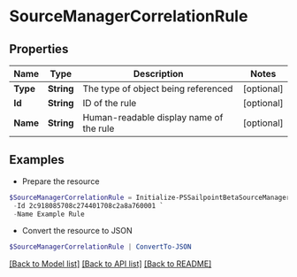 # SourceManagerCorrelationRule
## Properties

Name | Type | Description | Notes
------------ | ------------- | ------------- | -------------
**Type** | **String** | The type of object being referenced | [optional] 
**Id** | **String** | ID of the rule | [optional] 
**Name** | **String** | Human-readable display name of the rule | [optional] 

## Examples

- Prepare the resource
```powershell
$SourceManagerCorrelationRule = Initialize-PSSailpointBetaSourceManagerCorrelationRule  -Type RULE `
 -Id 2c918085708c274401708c2a8a760001 `
 -Name Example Rule
```

- Convert the resource to JSON
```powershell
$SourceManagerCorrelationRule | ConvertTo-JSON
```

[[Back to Model list]](../README.md#documentation-for-models) [[Back to API list]](../README.md#documentation-for-api-endpoints) [[Back to README]](../README.md)

